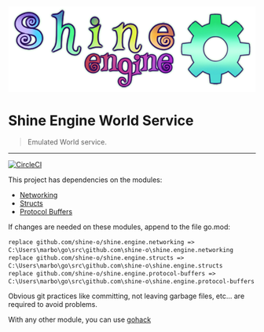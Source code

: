 ![](shine.png)
# Shine Engine World Service

> Emulated World service.
---
 [![CircleCI](https://circleci.com/gh/shine-o/shine.engine.world/tree/master.svg?style=shield)](https://circleci.com/gh/shine-o/shine.engine.world/tree/master.svg?style=shield)


This project has dependencies on the modules: 

- [Networking](https://github.com/shine-o/shine.engine.networking)
- [Structs](https://github.com/shine-o/shine.engine.structs)
- [Protocol Buffers](https://github.com/shine-o/shine.engine.protocol-buffers)

If changes are needed on these modules, append to the file go.mod:
       
    replace github.com/shine-o/shine.engine.networking => C:\Users\marbo\go\src\github.com\shine-o\shine.engine.networking
    replace github.com/shine-o/shine.engine.structs => C:\Users\marbo\go\src\github.com\shine-o\shine.engine.structs
    replace github.com/shine-o/shine.engine.protocol-buffers => C:\Users\marbo\go\src\github.com\shine-o\shine.engine.protocol-buffers

Obvious git practices like committing, not leaving garbage files, etc... are required to avoid problems. 


With any other module, you can use [gohack](https://github.com/rogpeppe/gohack)